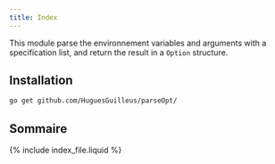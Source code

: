 ```yaml
---
title: Index
---
```


This module parse the environnement variables and arguments with a specification list, and return the result in a `Option` structure.


## Installation
```bash
go get github.com/HuguesGuilleus/parseOpt/
```


## Sommaire
{% include index_file.liquid %}
